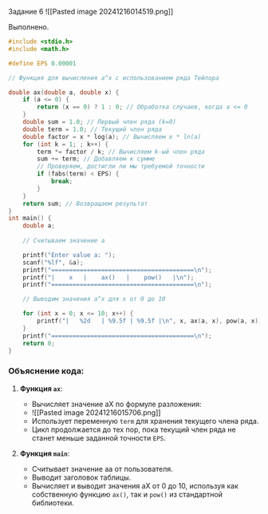 Задание 6 
![[Pasted image 20241216014519.png]]

Выполнено.

```C
#include <stdio.h>
#include <math.h>

#define EPS 0.00001

// Функция для вычисления a^x с использованием ряда Тейлора

double ax(double a, double x) {
    if (a <= 0) {
        return (x == 0) ? 1 : 0; // Обработка случаев, когда a <= 0
    }
    double sum = 1.0; // Первый член ряда (k=0)
    double term = 1.0; // Текущий член ряда
    double factor = x * log(a); // Вычисляем x * ln(a)
    for (int k = 1; ; k++) {
        term *= factor / k; // Вычисляем k-ый член ряда
        sum += term; // Добавляем к сумме
        // Проверяем, достигли ли мы требуемой точности
        if (fabs(term) < EPS) {
            break;
        }
    }
    return sum; // Возвращаем результат
}
int main() {
    double a;
    
    // Считываем значение a

    printf("Enter value a: ");
    scanf("%lf", &a);
    printf("========================================\n");
    printf("|    x   |    ax()   |    pow()   |\n");
    printf("========================================\n");

    // Выводим значения a^x для x от 0 до 10

    for (int x = 0; x <= 10; x++) {
        printf("|   %2d   | %9.5f | %9.5f |\n", x, ax(a, x), pow(a, x));
    }
    printf("========================================\n");
    return 0;
}
```
### Объяснение кода:

1. **Функция `ax`**:
    
    - Вычисляет значение aX по формуле разложения:
    - ![[Pasted image 20241216015706.png]]
    - Использует переменную `term` для хранения текущего члена ряда.
    - Цикл продолжается до тех пор, пока текущий член ряда не станет меньше заданной точности `EPS`.
2. **Функция `main`**:
    
    - Считывает значение aa от пользователя.
    - Выводит заголовок таблицы.
    - Вычисляет и выводит значения aX от 0 до 10, используя как собственную функцию `ax()`, так и `pow()` из стандартной библиотеки.

